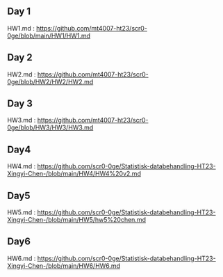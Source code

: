 ## Day 1
HW1.md : https://github.com/mt4007-ht23/scr0-0ge/blob/main/HW1/HW1.md

## Day 2
HW2.md : https://github.com/mt4007-ht23/scr0-0ge/blob/HW2/HW2/HW2.md

## Day 3
HW3.md : https://github.com/mt4007-ht23/scr0-0ge/blob/HW3/HW3/HW3.md

## Day4
HW4.md : https://github.com/scr0-0ge/Statistisk-databehandling-HT23-Xingyi-Chen-/blob/main/HW4/HW4%20v2.md

## Day5
HW5.md : https://github.com/scr0-0ge/Statistisk-databehandling-HT23-Xingyi-Chen-/blob/main/HW5/hw5%20chen.md

## Day6
HW6.md : https://github.com/scr0-0ge/Statistisk-databehandling-HT23-Xingyi-Chen-/blob/main/HW6/HW6.md
